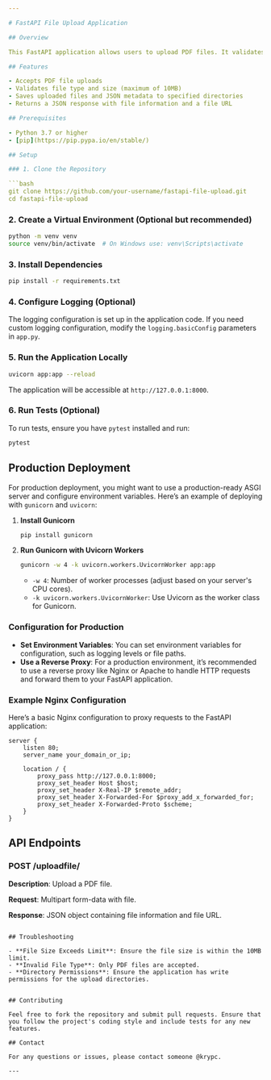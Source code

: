 ```yaml
---

# FastAPI File Upload Application

## Overview

This FastAPI application allows users to upload PDF files. It validates the file type, checks the size, saves the uploaded file to a local directory, and generates a JSON file containing metadata about the uploaded file. The application returns a JSON response with file details and a URL to the saved file.

## Features

- Accepts PDF file uploads
- Validates file type and size (maximum of 10MB)
- Saves uploaded files and JSON metadata to specified directories
- Returns a JSON response with file information and a file URL

## Prerequisites

- Python 3.7 or higher
- [pip](https://pip.pypa.io/en/stable/)

## Setup

### 1. Clone the Repository

```bash
git clone https://github.com/your-username/fastapi-file-upload.git
cd fastapi-file-upload
```

### 2. Create a Virtual Environment (Optional but recommended)

```bash
python -m venv venv
source venv/bin/activate  # On Windows use: venv\Scripts\activate
```

### 3. Install Dependencies

```bash
pip install -r requirements.txt
```

### 4. Configure Logging (Optional)

The logging configuration is set up in the application code. If you need custom logging configuration, modify the `logging.basicConfig` parameters in `app.py`.

### 5. Run the Application Locally

```bash
uvicorn app:app --reload
```

The application will be accessible at `http://127.0.0.1:8000`.

### 6. Run Tests (Optional)

To run tests, ensure you have `pytest` installed and run:

```bash
pytest
```

## Production Deployment

For production deployment, you might want to use a production-ready ASGI server and configure environment variables. Here’s an example of deploying with `gunicorn` and `uvicorn`:

1. **Install Gunicorn**

   ```bash
   pip install gunicorn
   ```

2. **Run Gunicorn with Uvicorn Workers**

   ```bash
   gunicorn -w 4 -k uvicorn.workers.UvicornWorker app:app
   ```

   - `-w 4`: Number of worker processes (adjust based on your server's CPU cores).
   - `-k uvicorn.workers.UvicornWorker`: Use Uvicorn as the worker class for Gunicorn.

### Configuration for Production

- **Set Environment Variables**: You can set environment variables for configuration, such as logging levels or file paths.
- **Use a Reverse Proxy**: For a production environment, it’s recommended to use a reverse proxy like Nginx or Apache to handle HTTP requests and forward them to your FastAPI application.

### Example Nginx Configuration

Here’s a basic Nginx configuration to proxy requests to the FastAPI application:

```nginx
server {
    listen 80;
    server_name your_domain_or_ip;

    location / {
        proxy_pass http://127.0.0.1:8000;
        proxy_set_header Host $host;
        proxy_set_header X-Real-IP $remote_addr;
        proxy_set_header X-Forwarded-For $proxy_add_x_forwarded_for;
        proxy_set_header X-Forwarded-Proto $scheme;
    }
}
```

## API Endpoints

### POST /uploadfile/

**Description**: Upload a PDF file.

**Request**: Multipart form-data with file.

**Response**: JSON object containing file information and file URL.


```

## Troubleshooting

- **File Size Exceeds Limit**: Ensure the file size is within the 10MB limit.
- **Invalid File Type**: Only PDF files are accepted.
- **Directory Permissions**: Ensure the application has write permissions for the upload directories.


## Contributing

Feel free to fork the repository and submit pull requests. Ensure that you follow the project's coding style and include tests for any new features.

## Contact

For any questions or issues, please contact someone @krypc.

---
```

